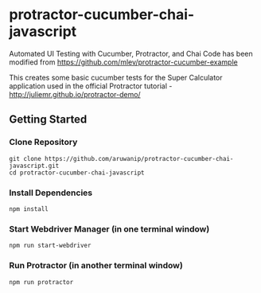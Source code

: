 # protractor-cucumber-chai-javascript
Automated UI Testing with Cucumber, Protractor, and Chai
Code has been modified from https://github.com/mlev/protractor-cucumber-example

This creates some basic cucumber tests for the Super Calculator application used in the official Protractor tutorial - http://juliemr.github.io/protractor-demo/

## Getting Started

### Clone Repository

```
git clone https://github.com/aruwanip/protractor-cucumber-chai-javascript.git
cd protractor-cucumber-chai-javascript
```

### Install Dependencies

```
npm install
```

### Start Webdriver Manager (in one terminal window)

```
npm run start-webdriver
```


### Run Protractor (in another terminal window)

```
npm run protractor
```


